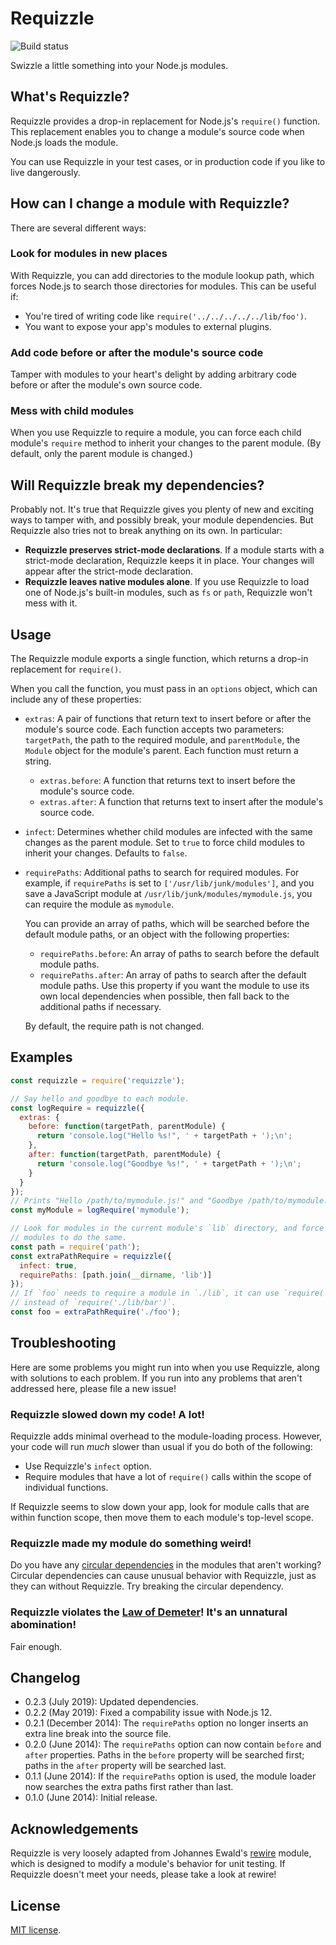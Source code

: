 # Requizzle

![Build status](https://github.com/hegemonic/requizzle/actions/workflows/build.yaml/badge.svg?branch=main)

Swizzle a little something into your Node.js modules.

## What's Requizzle?

Requizzle provides a drop-in replacement for Node.js's `require()` function.
This replacement enables you to change a module's source code when Node.js loads
the module.

You can use Requizzle in your test cases, or in production code if you like to
live dangerously.

## How can I change a module with Requizzle?

There are several different ways:

### Look for modules in new places

With Requizzle, you can add directories to the module lookup path, which forces
Node.js to search those directories for modules. This can be useful if:

+ You're tired of writing code like `require('../../../../../lib/foo')`.
+ You want to expose your app's modules to external plugins.

### Add code before or after the module's source code

Tamper with modules to your heart's delight by adding arbitrary code before or
after the module's own source code.

### Mess with child modules

When you use Requizzle to require a module, you can force each child module's
`require` method to inherit your changes to the parent module. (By default, only
the parent module is changed.)

## Will Requizzle break my dependencies?

Probably not. It's true that Requizzle gives you plenty of new and exciting ways
to tamper with, and possibly break, your module dependencies. But Requizzle also
tries not to break anything on its own. In particular:

+ **Requizzle preserves strict-mode declarations**.  If a module starts with a
strict-mode declaration, Requizzle keeps it in place. Your changes will appear
after the strict-mode declaration.
+ **Requizzle leaves native modules alone**. If you use Requizzle to load one of
Node.js's built-in modules, such as `fs` or `path`, Requizzle won't mess with
it.

## Usage

The Requizzle module exports a single function, which returns a drop-in
replacement for `require()`.

When you call the function, you must pass in an `options` object, which can
include any of these properties:

+ `extras`: A pair of functions that return text to insert before or after the
module's source code. Each function accepts two parameters: `targetPath`, the
path to the required module, and `parentModule`, the `Module` object for the
module's parent. Each function must return a string.
    + `extras.before`: A function that returns text to insert before the
    module's source code.
    + `extras.after`: A function that returns text to insert after the module's
    source code.
+ `infect`: Determines whether child modules are infected with the same changes
as the parent module. Set to `true` to force child modules to inherit your
changes. Defaults to `false`.
+ `requirePaths`: Additional paths to search for required modules. For example,
if `requirePaths` is set to `['/usr/lib/junk/modules']`, and you save a
JavaScript module at `/usr/lib/junk/modules/mymodule.js`, you can require the
module as `mymodule`.

    You can provide an array of paths, which will be searched before the default
    module paths, or an object with the following properties:

    + `requirePaths.before`: An array of paths to search before the default
    module paths.
    + `requirePaths.after`: An array of paths to search after the default module
    paths. Use this property if you want the module to use its own local
    dependencies when possible, then fall back to the additional paths if
    necessary.

    By default, the require path is not changed.

## Examples

```js
const requizzle = require('requizzle');

// Say hello and goodbye to each module.
const logRequire = requizzle({
  extras: {
    before: function(targetPath, parentModule) {
      return 'console.log("Hello %s!", ' + targetPath + ');\n';
    },
    after: function(targetPath, parentModule) {
      return 'console.log("Goodbye %s!", ' + targetPath + ');\n';
    }
  }
});
// Prints "Hello /path/to/mymodule.js!" and "Goodbye /path/to/mymodule.js!"
const myModule = logRequire('mymodule');

// Look for modules in the current module's `lib` directory, and force child
// modules to do the same.
const path = require('path');
const extraPathRequire = requizzle({
  infect: true,
  requirePaths: [path.join(__dirname, 'lib')]
});
// If `foo` needs to require a module in `./lib`, it can use `require('bar')`
// instead of `require('./lib/bar')`.
const foo = extraPathRequire('./foo');
```

## Troubleshooting

Here are some problems you might run into when you use Requizzle, along with
solutions to each problem. If you run into any problems that aren't addressed
here, please file a new issue!

### Requizzle slowed down my code! A lot!

Requizzle adds minimal overhead to the module-loading process. However, your
code will run _much_ slower than usual if you do both of the following:

+ Use Requizzle's `infect` option.
+ Require modules that have a lot of `require()` calls within the scope of
individual functions.

If Requizzle seems to slow down your app, look for module calls that are within
function scope, then move them to each module's top-level scope.

### Requizzle made my module do something weird!

Do you have any
[circular dependencies](https://nodejs.org/api/modules.html#modules_cycles) in
the modules that aren't working? Circular dependencies can cause unusual
behavior with Requizzle, just as they can without Requizzle. Try breaking the
circular dependency.

### Requizzle violates the [Law of Demeter](https://en.wikipedia.org/wiki/Law_of_Demeter)! It's an unnatural abomination!

Fair enough.

## Changelog

+ 0.2.3 (July 2019): Updated dependencies.
+ 0.2.2 (May 2019): Fixed a compability issue with Node.js 12.
+ 0.2.1 (December 2014): The `requirePaths` option no longer inserts an extra
line break into the source file.
+ 0.2.0 (June 2014): The `requirePaths` option can now contain `before` and
`after` properties. Paths in the `before` property will be searched first; paths
in the `after` property will be searched last.
+ 0.1.1 (June 2014): If the `requirePaths` option is used, the module loader now
searches the extra paths first rather than last.
+ 0.1.0 (June 2014): Initial release.

## Acknowledgements ##

Requizzle is very loosely adapted from Johannes Ewald's
[rewire](https://github.com/jhnns/rewire) module, which is designed to modify a
module's behavior for unit testing. If Requizzle doesn't meet your needs, please
take a look at rewire!

## License

[MIT license](LICENSE).
